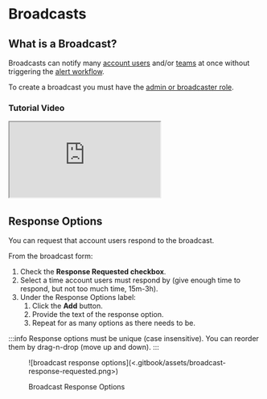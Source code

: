 # Broadcasts

## What is a Broadcast?

Broadcasts can notify many [account users](users.md) and/or [teams](teams.md) at once without triggering the [alert workflow](architecture-guide.md#alert-workflow).

To create a broadcast you must have the [admin or broadcaster role](users.md#roles).

### Tutorial Video

<iframe src="https://www.youtube-nocookie.com/embed/fxeJHh8_OeE" title="PagerTree Broadcasts Tutorial Video (v4)" class="rds-video"></iframe>

## Response Options

You can request that account users respond to the broadcast.

From the broadcast form:

1. Check the **Response Requested checkbox**.
2. Select a time account users must respond by (give enough time to respond, but not too much time, 15m-3h).
3. Under the Response Options label:
   1. Click the **Add** button.
   2. Provide the text of the response option.
   3. Repeat for as many options as there needs to be.

:::info
Response options must be unique (case insensitive). You can reorder them by drag-n-drop (move up and down).
:::

<figure>![broadcast response options](<.gitbook/assets/broadcast-response-requested.png>)<figcaption><p>Broadcast Response Options</p></figcaption></figure>

